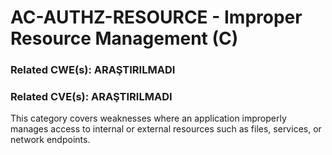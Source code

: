 # AC-AUTHZ-RESOURCE - Improper Resource Management (C)

### Related CWE(s): ARAŞTIRILMADI
### Related CVE(s): ARAŞTIRILMADI

This category covers weaknesses where an application improperly manages access to internal or external resources such as files, services, or network endpoints.
